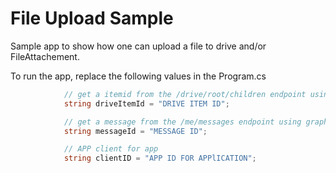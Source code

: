 # File Upload Sample
Sample app to show how one can upload a file to drive and/or FileAttachement.

To run the app, replace the following values in the Program.cs

```cs
            // get a itemid from the /drive/root/children endpoint using graph explorer
            string driveItemId = "DRIVE ITEM ID";

            // get a message from the /me/messages endpoint using graph explorer
            string messageId = "MESSAGE ID";

            // APP client for app
            string clientID = "APP ID FOR APPlICATION";
```